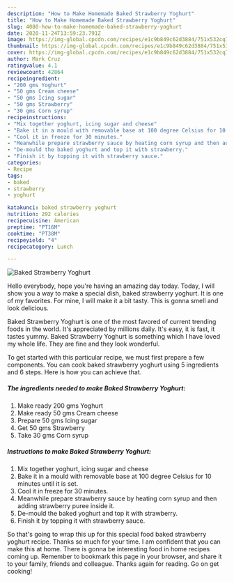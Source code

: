 ```yaml
---
description: "How to Make Homemade Baked Strawberry Yoghurt"
title: "How to Make Homemade Baked Strawberry Yoghurt"
slug: 4080-how-to-make-homemade-baked-strawberry-yoghurt
date: 2020-11-24T13:59:23.791Z
image: https://img-global.cpcdn.com/recipes/e1c9b849c62d3884/751x532cq70/baked-strawberry-yoghurt-recipe-main-photo.jpg
thumbnail: https://img-global.cpcdn.com/recipes/e1c9b849c62d3884/751x532cq70/baked-strawberry-yoghurt-recipe-main-photo.jpg
cover: https://img-global.cpcdn.com/recipes/e1c9b849c62d3884/751x532cq70/baked-strawberry-yoghurt-recipe-main-photo.jpg
author: Mark Cruz
ratingvalue: 4.1
reviewcount: 42864
recipeingredient:
- "200 gms Yoghurt"
- "50 gms Cream cheese"
- "50 gms Icing sugar"
- "50 gms Strawberry"
- "30 gms Corn syrup"
recipeinstructions:
- "Mix together yoghurt, icing sugar and cheese"
- "Bake it in a mould with removable base at 100 degree Celsius for 10 minutes until it is set."
- "Cool it in freeze for 30 minutes."
- "Meanwhile prepare strawberry sauce by heating corn syrup and then adding strawberry puree inside it."
- "De-mould the baked yoghurt and top it with strawberry."
- "Finish it by topping it with strawberry sauce."
categories:
- Recipe
tags:
- baked
- strawberry
- yoghurt

katakunci: baked strawberry yoghurt 
nutrition: 292 calories
recipecuisine: American
preptime: "PT16M"
cooktime: "PT38M"
recipeyield: "4"
recipecategory: Lunch

---
```



![Baked Strawberry Yoghurt](https://img-global.cpcdn.com/recipes/e1c9b849c62d3884/751x532cq70/baked-strawberry-yoghurt-recipe-main-photo.jpg)

Hello everybody, hope you're having an amazing day today. Today, I will show you a way to make a special dish, baked strawberry yoghurt. It is one of my favorites. For mine, I will make it a bit tasty. This is gonna smell and look delicious.



Baked Strawberry Yoghurt is one of the most favored of current trending foods in the world. It's appreciated by millions daily. It's easy, it is fast, it tastes yummy. Baked Strawberry Yoghurt is something which I have loved my whole life. They are fine and they look wonderful.


To get started with this particular recipe, we must first prepare a few components. You can cook baked strawberry yoghurt using 5 ingredients and 6 steps. Here is how you can achieve that.

<!--inarticleads1-->

##### The ingredients needed to make Baked Strawberry Yoghurt:

1. Make ready 200 gms Yoghurt
1. Make ready 50 gms Cream cheese
1. Prepare 50 gms Icing sugar
1. Get 50 gms Strawberry
1. Take 30 gms Corn syrup




<!--inarticleads2-->

##### Instructions to make Baked Strawberry Yoghurt:

1. Mix together yoghurt, icing sugar and cheese
1. Bake it in a mould with removable base at 100 degree Celsius for 10 minutes until it is set.
1. Cool it in freeze for 30 minutes.
1. Meanwhile prepare strawberry sauce by heating corn syrup and then adding strawberry puree inside it.
1. De-mould the baked yoghurt and top it with strawberry.
1. Finish it by topping it with strawberry sauce.




So that's going to wrap this up for this special food baked strawberry yoghurt recipe. Thanks so much for your time. I am confident that you can make this at home. There is gonna be interesting food in home recipes coming up. Remember to bookmark this page in your browser, and share it to your family, friends and colleague. Thanks again for reading. Go on get cooking!
